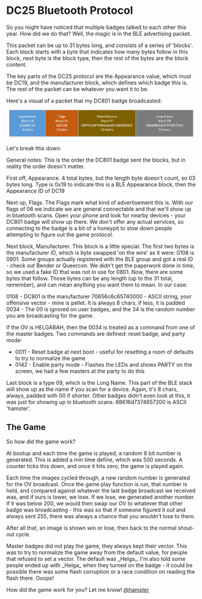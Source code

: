 # DC25 Bluetooth Protocol

So you might have noticed that multiple badges talked to each other this year.  How did we do that?  Well, the magic is in the BLE advertising packet.

This packet can be up to 31 bytes long, and consists of a series of 'blocks'.  Each block starts with a byte that indicates how many bytes follow in this block, next byte is the block type, then the rest of the bytes are the block content.

The key parts of the DC25 protocol are the Appearance value, which must be DC19, and the manufacturer block, which defines which badge this is.  The rest of the packet can be whatever you want it to be.

Here's a visual of a packet that my DC801 badge broadcasted:

![Advertising Layout](DC25_Protocol.png)

Let's break this down:

General notes:  This is the order the DC801 badge sent the blocks, but in reality the order doesn't matter.

First off, Appearance. 4 total bytes, but the length byte doesn't count, so 03 bytes long.  Type is 0x19 to indicate this is a BLE Appearance block, then the Appearance ID of DC19

Next up, Flags.  The Flags mark what kind of advertisement this is.  With our flags of 06 we indicate we are general connectable and that we'll show up in bluetooth scans.  Open your phone and look for nearby devices - your DC801 badge will show up there.  We don't offer any actual services, so connecting to the badge is a bit of a honeypit to slow down people attempting to figure out the game protocol.

Next block, Manufacturer.  This block is a little special.  The first two bytes is the manufacturer ID, which is byte swapped 'on the wire' as it were: 0108 is 0801.  Some groups actually registered with the BLE group and got a real ID - check out Bender or Queercon.  We didn't get the paperwork done in time, so we used a fake ID that was not in use for 0801.  Now, there are some bytes that follow.  Those bytes can be any length (up to the 31 total, remember), and can mean anything you want them to mean.  In our case:

0108 - DC801 is the manufacturer
70656c6c65740000 - ASCII string, your offensive vector - mine is pellet.  It is always 8 chars, if less, it is padded
0034 - The 00 is ignored on user badges, and the 34 is the random number you are broadcasting for the game.

If the OV is HELGABAH, then the 0034 is treated as a command from one of the master badges.  Two commands are defined: reset badge, and party mode:

* 0011 - Reset badge at next boot - useful for resetting a room of defaults to try to normalize the game
* 0142 - Enable party mode - Flashes the LEDs and shows PARTY on the screen, we had a few masters at the party to do this

Last block is a type 09, which is the Long Name.  This part of the BLE stack will show up as the name if you scan for a device.  Again, it's 8 chars, always, padded with 00 if shorter.  Other badges didn't even look at this, it was just for showing up in bluetooth scans.  68616d7374657200 is ASCII 'hamster'.


## The Game

So how did the game work?

At bootup and each time the game is played, a random 8 bit number is generated.  This is added a min time define, which was 500 seconds.  A counter ticks this down, and once it hits zero, the game is played again.

Each time the images cycled through, a new random number is generated for the OV broadcast.  Once the game play function is run, that number is held, and compared against whatever the last badge broadcast we received was, and if ours is lower, we lose.  If we lose, we generated another number.  If it was below 200, we would then swap our OV to whatever that other badge was broadcasting - this was so that if someone figured it out and always sent 255, there was always a chance that you wouldn't lose to them.

After all that, an image is shown win or lose, then back to the normal shout-out cycle.

Master badges did not play the game, they always kept their vector.  This was to try to normalize the game away from the default value, for people that refused to set a vector.  The default was \_Helga\_.  I'm also told some people ended up with \_Helga\_ when they turned on the badge - it could be possible there was some flash corruption or a race condition on reading the flash there.  Ooops!

How did the game work for you?  Let me know!  [@hamster](http://twitter.com/hamster)


